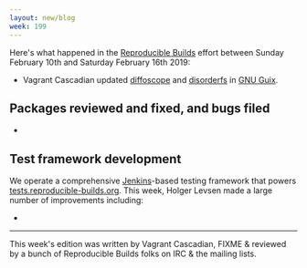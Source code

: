 ```yaml
---
layout: new/blog
week: 199
---
```


Here's what happened in the [Reproducible Builds](https://reproducible-builds.org) effort between Sunday February 10th and Saturday February 16th 2019:

* Vagrant Cascadian updated [diffoscope](https://git.savannah.gnu.org/cgit/guix.git/commit/?id=295de8cc1af9afc2683cee332793bff1730bf1b3) and [disorderfs](https://git.savannah.gnu.org/cgit/guix.git/commit/?id=75d12c40f7edd7f3abaada916d1c2018bd3b0d46) in [GNU Guix](https://www.gnu.org/software/guix/).

## Packages reviewed and fixed, and bugs filed

* 

## Test framework development

We operate a comprehensive [Jenkins](https://jenkins.io/)-based testing framework that powers [tests.reproducible-builds.org](https://tests.reproducible-builds.org). This week, Holger Levsen made a large number of improvements including:

* 

---

This week's edition was written by Vagrant Cascadian, FIXME & reviewed by a bunch of Reproducible Builds folks on IRC & the mailing lists.
